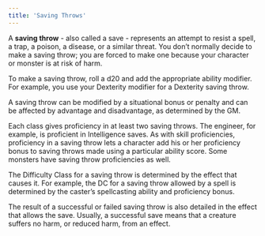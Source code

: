 ```yaml
---
title: 'Saving Throws'
---
```


A __saving throw__ - also called a save - represents an attempt to resist a spell, a trap, a poison, a disease, or a
similar threat. You don’t normally decide to make a saving throw; you are forced to make one because your character or
monster is at risk of harm.

To make a saving throw, roll a d20 and add the appropriate ability modifier. For example, you use your Dexterity
modifier for a Dexterity saving throw.

A saving throw can be modified by a situational bonus or penalty and can be affected by advantage and disadvantage,
as determined by the GM.

Each class gives proficiency in at least two saving throws. The engineer, for example, is proficient in Intelligence saves.
As with skill proficiencies, proficiency in a saving throw lets a character add his or her proficiency bonus to saving
throws made using a particular ability score. Some monsters have saving throw proficiencies as well.

The Difficulty Class for a saving throw is determined by the effect that causes it. For example, the DC for a saving
throw allowed by a spell is determined by the caster’s spellcasting ability and proficiency bonus.

The result of a successful or failed saving throw is also detailed in the effect that allows the save. Usually, a
successful save means that a creature suffers no harm, or reduced harm, from an effect.

<source-reference pages="83"></source-reference>
